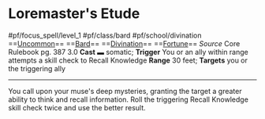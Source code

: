 # Loremaster's Etude
#pf/focus_spell/level_1 #pf/class/bard #pf/school/divination 
==[Uncommon](../../../Traits/Uncommon.md)== ==[Bard](../../../Traits/Bard.md)== ==[Divination](../../../Traits/Divination.md)== ==[Fortune](../../../Traits/Fortune.md)==
*Source* Core Rulebook pg. 387 3.0
**Cast** ▬ somatic; **Trigger** You or an ally within range attempts a skill check to Recall Knowledge
**Range** 30 feet; **Targets** you or the triggering ally

---
You call upon your muse's deep mysteries, granting the target a greater ability to think and recall information. Roll the triggering Recall Knowledge skill check twice and use the better result.